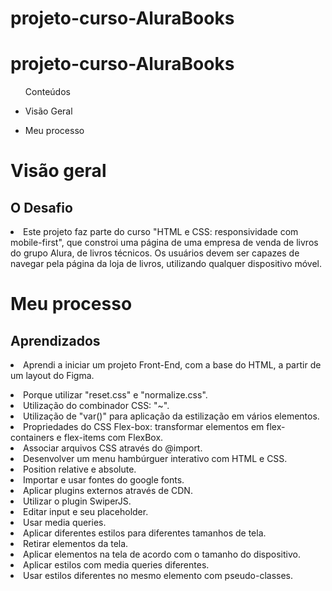 # projeto-curso-AluraBooks

<h1> projeto-curso-AluraBooks </h1>

<ul>Conteúdos
  <li><p>Visão Geral</p></li> 
    <li><p>Meu processo</p></li>
  
  </ul>

<h1>Visão geral</>

   <h2>O Desafio</h2>
  <li>Este projeto faz parte do curso "HTML e CSS: responsividade com mobile-first", que constroi uma página de uma empresa de venda de livros do grupo Alura, de livros técnicos. Os usuários devem ser capazes de navegar pela página da loja de livros, utilizando qualquer dispositivo móvel.</li>
  
 
<h1>Meu processo</>
  <h2>Aprendizados</h2>
  
  <li>Aprendi a iniciar um projeto Front-End, com a base do HTML, a partir de um layout do Figma.</p></li>
  <li>Porque utilizar "reset.css" e "normalize.css".</li>
  <li>Utilização do combinador CSS: "~".</li>
  <li>Utilização de "var()" para aplicação da estilização em vários elementos.</li>
  <li>Propriedades do CSS Flex-box: transformar elementos em flex-containers e flex-items com FlexBox.
  </li>
  <li>Associar arquivos CSS através do @import.</li>
  <li>Desenvolver um menu hambúrguer interativo com HTML e CSS.</li>
  <li>Position relative e absolute.</li>
  <li>Importar e usar fontes do google fonts.</li>
  <li>Aplicar plugins externos através de CDN.</li>
  <li>Utilizar o plugin SwiperJS.</li>
  <li>Editar input e seu placeholder.</li>
  <li>Usar media queries.</li>
  <li>Aplicar diferentes estilos para diferentes tamanhos de tela.</li>
  <li>Retirar elementos da tela.</li>
  <li>Aplicar elementos na tela de acordo com o tamanho do dispositivo.</li>
  <li>Aplicar estilos com media queries diferentes.</li>
  <li>Usar estilos diferentes no mesmo elemento com pseudo-classes.</li>


